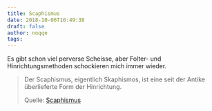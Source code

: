 ```yaml
---
title: Scaphismus
date: 2018-10-06T10:49:38
draft: false
author: noqqe
tags:
---
```


Es gibt schon viel perverse Scheisse, aber Folter- und Hinrichtungsmethoden
schockieren mich immer wieder.

> Der Scaphismus, eigentlich Skaphismos, ist eine seit der Antike überlieferte
> Form der Hinrichtung.
>
> Quelle: [Scaphismus](https://de.wikipedia.org/wiki/Scaphismus)
